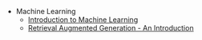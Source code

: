 
- Machine Learning
    - [Introduction to Machine Learning](MLIntroduction.md)
    - [Retrieval Augmented Generation - An Introduction](RAGIntroduction.md)
